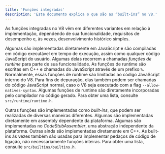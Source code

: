 ```yaml
---
title: 'Funções integradas'
description: 'Este documento explica o que são as “built-ins” no V8.'
---
```

As funções integradas no V8 vêm em diferentes variantes em relação à implementação, dependendo de sua funcionalidade, requisitos de desempenho e, às vezes, desenvolvimento histórico simples.

Algumas são implementadas diretamente em JavaScript e são compiladas em código executável em tempo de execução, assim como qualquer código JavaScript do usuário. Algumas delas recorrem a chamadas _funções de runtime_ para parte de sua funcionalidade. As funções de runtime são escritas em C++ e chamadas do JavaScript através de um prefixo `%`. Normalmente, essas funções de runtime são limitadas ao código JavaScript interno do V8. Para fins de depuração, elas também podem ser chamadas do código JavaScript normal, caso o V8 seja executado com a flag `--allow-natives-syntax`. Algumas funções de runtime são diretamente incorporadas pelo compilador no código gerado. Para obter uma lista, consulte `src/runtime/runtime.h`.

Outras funções são implementadas como _built-ins_, que podem ser realizadas de diversas maneiras diferentes. Algumas são implementadas diretamente em assembly dependente da plataforma. Algumas são implementadas no _CodeStubAssembler_, uma abstração independente da plataforma. Outras ainda são implementadas diretamente em C++. As built-ins às vezes também são usadas para implementar pedaços de código de ligação, não necessariamente funções inteiras. Para obter uma lista, consulte `src/builtins/builtins.h`.
